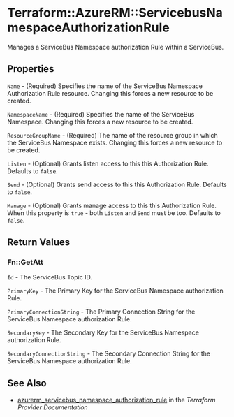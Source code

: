 # Terraform::AzureRM::ServicebusNamespaceAuthorizationRule

Manages a ServiceBus Namespace authorization Rule within a ServiceBus.

## Properties

`Name` - (Required) Specifies the name of the ServiceBus Namespace Authorization Rule resource. Changing this forces a new resource to be created.

`NamespaceName` - (Required) Specifies the name of the ServiceBus Namespace. Changing this forces a new resource to be created.

`ResourceGroupName` - (Required) The name of the resource group in which the ServiceBus Namespace exists. Changing this forces a new resource to be created.

`Listen` - (Optional) Grants listen access to this this Authorization Rule. Defaults to `false`.

`Send` - (Optional) Grants send access to this this Authorization Rule. Defaults to `false`.

`Manage` - (Optional) Grants manage access to this this Authorization Rule. When this property is `true` - both `Listen` and `Send` must be too. Defaults to `false`.


## Return Values

### Fn::GetAtt

`Id` - The ServiceBus Topic ID.

`PrimaryKey` - The Primary Key for the ServiceBus Namespace authorization Rule.

`PrimaryConnectionString` - The Primary Connection String for the ServiceBus Namespace authorization Rule.

`SecondaryKey` - The Secondary Key for the ServiceBus Namespace authorization Rule.

`SecondaryConnectionString` - The Secondary Connection String for the ServiceBus Namespace authorization Rule.

## See Also

* [azurerm_servicebus_namespace_authorization_rule](https://www.terraform.io/docs/providers/azurerm/r/servicebus_namespace_authorization_rule.html) in the _Terraform Provider Documentation_